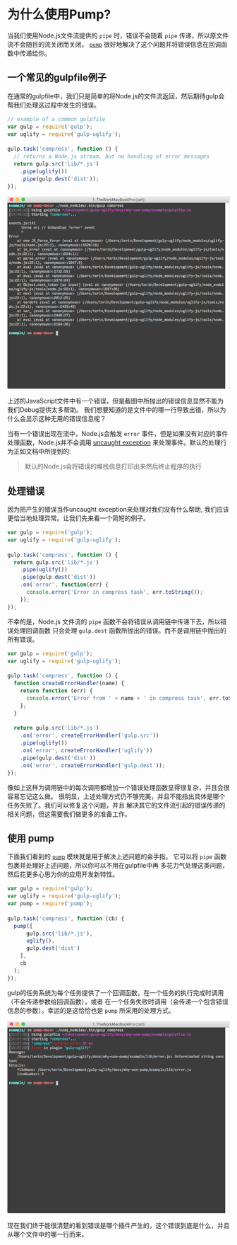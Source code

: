 # 为什么使用Pump?

当我们使用Node.js文件流提供的 `pipe` 时，错误不会随着 `pipe` 传递，所以原文件流不会随目的流关闭而关闭。
[`pump`][pump] 很好地解决了这个问题并将错误信息在回调函数中传递给你。

## 一个常见的gulpfile例子

在通常的gulpfile中，我们只是简单的将Node.js的文件流返回，然后期待gulp会帮我们处理这过程中发生的错误。

```javascript
// example of a common gulpfile
var gulp = require('gulp');
var uglify = require('gulp-uglify');

gulp.task('compress', function () {
  // returns a Node.js stream, but no handling of error messages
  return gulp.src('lib/*.js')
    .pipe(uglify())
    .pipe(gulp.dest('dist'));
});
```

![pipe error](pipe-error.png)

上述的JavaScript文件中有一个错误，但是截图中所抛出的错误信息显然不能为我们Debug提供太多帮助。
我们想要知道的是文件中的哪一行导致出错，所以为什么会显示这种无用的错误信息呢？

当有一个错误出现在流中，Node.js会触发 `error` 事件，但是如果没有对应的事件处理函数，Node.js并不会调用
[uncaught exception][uncaughtException] 来处理事件。默认的处理行为正如文档中所提到的:

> 默认的Node.js会将错误的堆栈信息打印出来然后终止程序的执行


## 处理错误

因为把产生的错误当作uncaught exception来处理对我们没有什么帮助,
我们应该更恰当地处理异常。让我们先来看一个简短的例子。

```javascript
var gulp = require('gulp');
var uglify = require('gulp-uglify');

gulp.task('compress', function () {
  return gulp.src('lib/*.js')
    .pipe(uglify())
    .pipe(gulp.dest('dist'))
    .on('error', function(err) {
      console.error('Error in compress task', err.toString());
    });
});
```

不幸的是，Node.js 文件流的 `pipe` 函数不会将错误从调用链中传递下去，所以错误处理回调函数
只会处理 `gulp.dest` 函数所抛出的错误。而不是调用链中抛出的所有错误。

```javascript
var gulp = require('gulp');
var uglify = require('gulp-uglify');

gulp.task('compress', function () {
  function createErrorHandler(name) {
    return function (err) {
      console.error('Error from ' + name + ' in compress task', err.toString());
    };
  }

  return gulp.src('lib/*.js')
    .on('error', createErrorHandler('gulp.src'))
    .pipe(uglify())
    .on('error', createErrorHandler('uglify'))
    .pipe(gulp.dest('dist'))
    .on('error', createErrorHandler('gulp.dest'));
});
```

像如上这样为调用链中的每次调用都增加一个错误处理函数显得很复杂，并且会很容易忘记这么做。
很明显，上述处理方式仍不够完美，并且不能指出具体是哪个任务失败了。我们可以修复这个问题，并且
解决其它的文件流引起的错误传递的相关问题，但这需要我们做更多的准备工作。

## 使用 pump
下面我们看到的 [`pump`][pump] 模块就是用于解决上述问题的金手指。
它可以将 `pipe` 函数包裹并处理好上述问题，所以你可以不用在gulpfile中再
多花力气处理这类问题，然后花更多心思为你的应用开发新特性。

```javascript
var gulp = require('gulp');
var uglify = require('gulp-uglify');
var pump = require('pump');

gulp.task('compress', function (cb) {
  pump([
      gulp.src('lib/*.js'),
      uglify(),
      gulp.dest('dist')
    ],
    cb
  );
});
```

gulp的任务系统为每个任务提供了一个回调函数，在一个任务的执行完成时调用（不会传递参数给回调函数），或者
在一个任务失败时调用（会传递一个包含错误信息的参数）。幸运的是这恰恰也是 `pump` 所采用的处理方式。

![pump error](pump-error.png)

现在我们终于能很清楚的看到错误是哪个插件产生的，这个错误到底是什么，并且从哪个文件中的哪一行而来。

[pump]: https://github.com/mafintosh/pump
[uncaughtException]: https://nodejs.org/api/process.html#process_event_uncaughtexception
